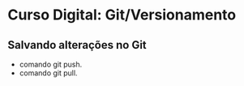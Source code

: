 
# Curso Digital: Git/Versionamento

## Salvando alterações no Git

* comando git push.
* comando git pull.
